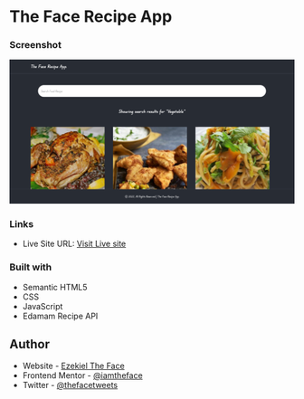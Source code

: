 # The Face Recipe App

### Screenshot

![](./screenshot.png)

### Links

- Live Site URL: [Visit Live site](https://thefacerecipe.vercel.app)

### Built with

- Semantic HTML5
- CSS
- JavaScript
- Edamam Recipe API

## Author

- Website - [Ezekiel The Face](https://thefaceportfolio.netlify.app)
- Frontend Mentor - [@iamtheface](https://www.frontendmentor.io/profile/iamtheface)
- Twitter - [@thefacetweets](https://www.twitter.com/thefacetweets)

